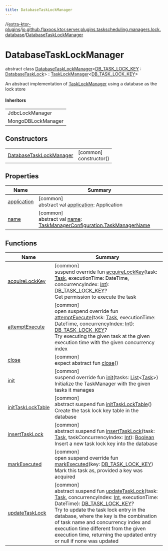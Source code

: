 ```yaml
---
title: DatabaseTaskLockManager
---
```

//[extra-ktor-plugins](../../../index.md)/[io.github.flaxoos.ktor.server.plugins.taskscheduling.managers.lock.database](../index.md)/[DatabaseTaskLockManager](index.md)



# DatabaseTaskLockManager

abstract class [DatabaseTaskLockManager](index.md)&lt;[DB_TASK_LOCK_KEY](index.md) : [DatabaseTaskLock](../-database-task-lock/index.md)&gt; : [TaskLockManager](../../io.github.flaxoos.ktor.server.plugins.taskscheduling.managers.lock/-task-lock-manager/index.md)&lt;[DB_TASK_LOCK_KEY](index.md)&gt; 

An abstract implementation of [TaskLockManager](../../io.github.flaxoos.ktor.server.plugins.taskscheduling.managers.lock/-task-lock-manager/index.md) using a database as the lock store



#### Inheritors


| |
|---|
| JdbcLockManager |
| MongoDBLockManager |


## Constructors


| | |
|---|---|
| [DatabaseTaskLockManager](-database-task-lock-manager.md) | [common]<br>constructor() |


## Properties


| Name | Summary |
|---|---|
| [application](../../io.github.flaxoos.ktor.server.plugins.taskscheduling.managers/-task-manager/application.md) | [common]<br>abstract val [application](../../io.github.flaxoos.ktor.server.plugins.taskscheduling.managers/-task-manager/application.md): Application |
| [name](../../io.github.flaxoos.ktor.server.plugins.taskscheduling.managers/-task-manager/name.md) | [common]<br>abstract val [name](../../io.github.flaxoos.ktor.server.plugins.taskscheduling.managers/-task-manager/name.md): [TaskManagerConfiguration.TaskManagerName](../../io.github.flaxoos.ktor.server.plugins.taskscheduling.managers/-task-manager-configuration/-task-manager-name/index.md) |


## Functions


| Name | Summary |
|---|---|
| [acquireLockKey](acquire-lock-key.md) | [common]<br>suspend override fun [acquireLockKey](acquire-lock-key.md)(task: [Task](../../io.github.flaxoos.ktor.server.plugins.taskscheduling.tasks/-task/index.md), executionTime: DateTime, concurrencyIndex: [Int](https://kotlinlang.org/api/latest/jvm/stdlib/kotlin/-int/index.md)): [DB_TASK_LOCK_KEY](index.md)?<br>Get permission to execute the task |
| [attemptExecute](../../io.github.flaxoos.ktor.server.plugins.taskscheduling.managers.lock/-task-lock-manager/attempt-execute.md) | [common]<br>open suspend override fun [attemptExecute](../../io.github.flaxoos.ktor.server.plugins.taskscheduling.managers.lock/-task-lock-manager/attempt-execute.md)(task: [Task](../../io.github.flaxoos.ktor.server.plugins.taskscheduling.tasks/-task/index.md), executionTime: DateTime, concurrencyIndex: [Int](https://kotlinlang.org/api/latest/jvm/stdlib/kotlin/-int/index.md)): [DB_TASK_LOCK_KEY](index.md)?<br>Try executing the given task at the given execution time with the given concurrency index |
| [close](index.md#539526881%2FFunctions%2F1182336650) | [common]<br>expect abstract fun [close](index.md#539526881%2FFunctions%2F1182336650)() |
| [init](init.md) | [common]<br>suspend override fun [init](init.md)(tasks: [List](https://kotlinlang.org/api/latest/jvm/stdlib/kotlin.collections/-list/index.md)&lt;[Task](../../io.github.flaxoos.ktor.server.plugins.taskscheduling.tasks/-task/index.md)&gt;)<br>Initialize the TaskManager with the given tasks it manages |
| [initTaskLockTable](init-task-lock-table.md) | [common]<br>abstract suspend fun [initTaskLockTable](init-task-lock-table.md)()<br>Create the task lock key table in the database |
| [insertTaskLock](insert-task-lock.md) | [common]<br>abstract suspend fun [insertTaskLock](insert-task-lock.md)(task: [Task](../../io.github.flaxoos.ktor.server.plugins.taskscheduling.tasks/-task/index.md), taskConcurrencyIndex: [Int](https://kotlinlang.org/api/latest/jvm/stdlib/kotlin/-int/index.md)): [Boolean](https://kotlinlang.org/api/latest/jvm/stdlib/kotlin/-boolean/index.md)<br>Insert a new task lock key into the database |
| [markExecuted](index.md#-1803818116%2FFunctions%2F1182336650) | [common]<br>open suspend override fun [markExecuted](index.md#-1803818116%2FFunctions%2F1182336650)(key: [DB_TASK_LOCK_KEY](index.md))<br>Mark this task as, provided a key was acquired |
| [updateTaskLock](update-task-lock.md) | [common]<br>abstract suspend fun [updateTaskLock](update-task-lock.md)(task: [Task](../../io.github.flaxoos.ktor.server.plugins.taskscheduling.tasks/-task/index.md), concurrencyIndex: [Int](https://kotlinlang.org/api/latest/jvm/stdlib/kotlin/-int/index.md), executionTime: DateTime): [DB_TASK_LOCK_KEY](index.md)?<br>Try to update the task lock entry in the database, where the key is the combination of task name and concurrency index and execution time different from the given execution time, returning the updated entry or null if none was updated |

